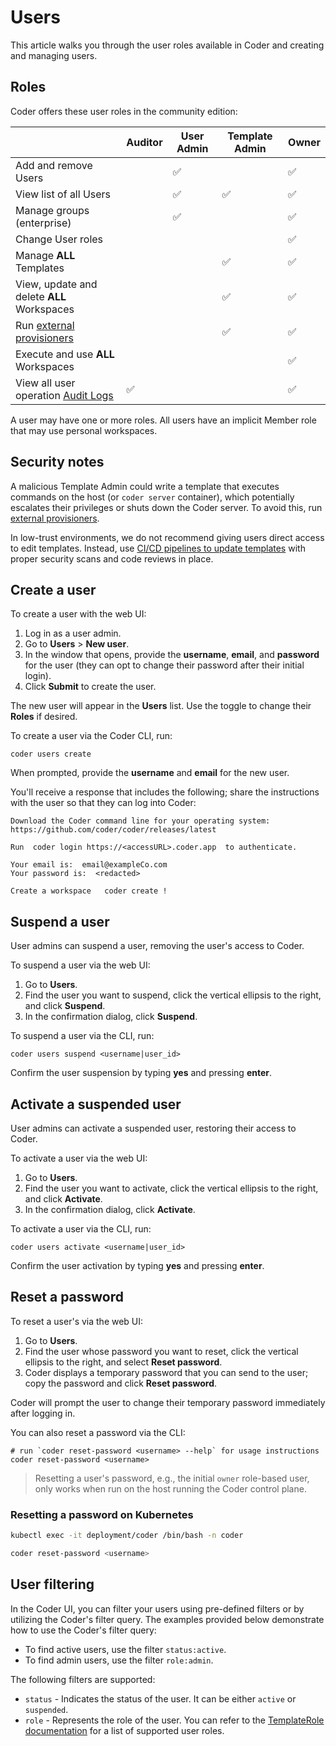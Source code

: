 # Users

This article walks you through the user roles available in Coder and creating and managing users.

## Roles

Coder offers these user roles in the community edition:

|                                                       | Auditor | User Admin | Template Admin | Owner |
| ----------------------------------------------------- | ------- | ---------- | -------------- | ----- |
| Add and remove Users                                  |         | ✅         |                | ✅    |
| View list of all Users                                |         | ✅         | ✅             | ✅    |
| Manage groups (enterprise)                            |         | ✅         |                | ✅    |
| Change User roles                                     |         |            |                | ✅    |
| Manage **ALL** Templates                              |         |            | ✅             | ✅    |
| View, update and delete **ALL** Workspaces            |         |            | ✅             | ✅    |
| Run [external provisioners](./provisioners.md)        |         |            | ✅             | ✅    |
| Execute and use **ALL** Workspaces                    |         |            |                | ✅    |
| View all user operation [Audit Logs](./audit-logs.md) | ✅      |            |                | ✅    |

A user may have one or more roles. All users have an implicit Member role
that may use personal workspaces.

## Security notes

A malicious Template Admin could write a template that executes commands on the host (or `coder server` container), which potentially escalates their privileges or shuts down the Coder server. To avoid this, run [external provisioners](./provisioners.md).

In low-trust environments, we do not recommend giving users direct access to edit templates. Instead, use [CI/CD pipelines to update templates](../templates/change-management.md) with proper security scans and code reviews in place.

## Create a user

To create a user with the web UI:

1. Log in as a user admin.
2. Go to **Users** > **New user**.
3. In the window that opens, provide the **username**, **email**, and
   **password** for the user (they can opt to change their password after their
   initial login).
4. Click **Submit** to create the user.

The new user will appear in the **Users** list. Use the toggle to change their
**Roles** if desired.

To create a user via the Coder CLI, run:

```console
coder users create
```

When prompted, provide the **username** and **email** for the new user.

You'll receive a response that includes the following; share the instructions
with the user so that they can log into Coder:

```console
Download the Coder command line for your operating system:
https://github.com/coder/coder/releases/latest

Run  coder login https://<accessURL>.coder.app  to authenticate.

Your email is:  email@exampleCo.com
Your password is:  <redacted>

Create a workspace   coder create !
```

## Suspend a user

User admins can suspend a user, removing the user's access to Coder.

To suspend a user via the web UI:

1. Go to **Users**.
2. Find the user you want to suspend, click the vertical ellipsis to the right,
   and click **Suspend**.
3. In the confirmation dialog, click **Suspend**.

To suspend a user via the CLI, run:

```console
coder users suspend <username|user_id>
```

Confirm the user suspension by typing **yes** and pressing **enter**.

## Activate a suspended user

User admins can activate a suspended user, restoring their access to Coder.

To activate a user via the web UI:

1. Go to **Users**.
2. Find the user you want to activate, click the vertical ellipsis to the right,
   and click **Activate**.
3. In the confirmation dialog, click **Activate**.

To activate a user via the CLI, run:

```console
coder users activate <username|user_id>
```

Confirm the user activation by typing **yes** and pressing **enter**.

## Reset a password

To reset a user's via the web UI:

1. Go to **Users**.
2. Find the user whose password you want to reset, click the vertical ellipsis to the right,
   and select **Reset password**.
3. Coder displays a temporary password that you can send to the user; copy the
   password and click **Reset password**.

Coder will prompt the user to change their temporary password immediately after logging in.

You can also reset a password via the CLI:

```console
# run `coder reset-password <username> --help` for usage instructions
coder reset-password <username>
```

> Resetting a user's password, e.g., the initial `owner` role-based user, only works when run on the host running the Coder control plane.

### Resetting a password on Kubernetes

```sh
kubectl exec -it deployment/coder /bin/bash -n coder

coder reset-password <username>
```

## User filtering

In the Coder UI, you can filter your users using pre-defined filters or by utilizing the Coder's filter query. The examples provided below demonstrate how to use the Coder's filter query:

- To find active users, use the filter `status:active`.
- To find admin users, use the filter `role:admin`.

The following filters are supported:

- `status` - Indicates the status of the user. It can be either `active` or `suspended`.
- `role` - Represents the role of the user. You can refer to the [TemplateRole documentation](https://pkg.go.dev/github.com/coder/coder/codersdk#TemplateRole) for a list of supported user roles.
